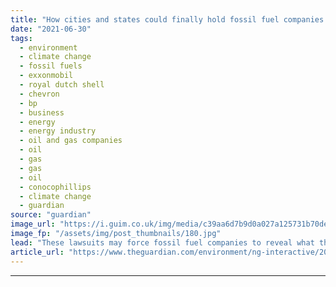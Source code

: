```yaml
---
title: "How cities and states could finally hold fossil fuel companies accountable"
date: "2021-06-30"
tags: 
  - environment
  - climate change
  - fossil fuels
  - exxonmobil
  - royal dutch shell
  - chevron
  - bp
  - business
  - energy
  - energy industry
  - oil and gas companies
  - oil
  - gas
  - gas
  - oil
  - conocophillips
  - climate change
  - guardian
source: "guardian"
image_url: "https://i.guim.co.uk/img/media/c39aa6d7b9d0a027a125731b70de3e7081507091/0_3_1920_1152/master/1920.jpg?width=460&quality=85&auto=format&fit=max&s=c7a7513418760e96f22f50dec58329a5"
image_fp: "/assets/img/post_thumbnails/180.jpg"
lead: "These lawsuits may force fossil fuel companies to reveal what they have lied about Continue reading......"
article_url: "https://www.theguardian.com/environment/ng-interactive/2021/jun/30/climate-crimes-fossil-fuels-cities-states-interactive"
---
```


---
